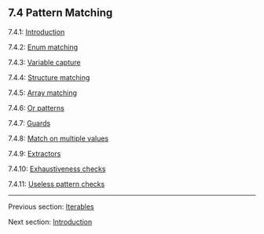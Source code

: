 ## 7.4 Pattern Matching

7.4.1: [Introduction](7.4.1-Introduction.md)

7.4.2: [Enum matching](7.4.2-Enum_matching.md)

7.4.3: [Variable capture](7.4.3-Variable_capture.md)

7.4.4: [Structure matching](7.4.4-Structure_matching.md)

7.4.5: [Array matching](7.4.5-Array_matching.md)

7.4.6: [Or patterns](7.4.6-Or_patterns.md)

7.4.7: [Guards](7.4.7-Guards.md)

7.4.8: [Match on multiple values](7.4.8-Match_on_multiple_values.md)

7.4.9: [Extractors](7.4.9-Extractors.md)

7.4.10: [Exhaustiveness checks](7.4.10-Exhaustiveness_checks.md)

7.4.11: [Useless pattern checks](7.4.11-Useless_pattern_checks.md)

---

Previous section: [Iterables](7.3-Iterables.md)

Next section: [Introduction](7.4.1-Introduction.md)